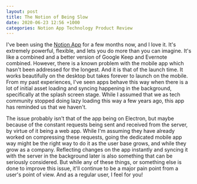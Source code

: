 ```yaml
---
layout: post
title: The Notion of Being Slow
date: 2020-06-23 12:56 +1000
categories: Notion App Technology Product Review
---
```

I've been using the [Notion App](https://www.notion.so) for a few months now, and I love it. It's extremely powerful, flexible, and lets you do more than you can imagine. It's like a combined and a better version of Google Keep and Evernote combined. However, there is a known problem with the mobile app which hasn't been addressed for the longest. And it is that of the launch time. It works beautifully on the desktop but takes forever to launch on the mobile. From my past experiences, I've seen apps behave this way when there is a lot of initial asset loading and syncing happening in the background, specifically at the splash screen stage. While I assumed that we as tech community stopped doing lazy loading this way a few years ago, this app has reminded us that we haven't.

The issue probably isn't that of the app being on Electron, but maybe because of the constant requests being sent and received from the server, by virtue of it being a web app. While I'm assuming they have already worked on compressing these requests, going the dedicated mobile app way might be the right way to do it as the user base grows, and while they grow as a company. Reflecting changes on the app instantly and syncing it with the server in the background later is also something that can be seriously considered. But while any of these things, or something else is done to improve this issue, it'll continue to be a major pain point from a user's point of view. And as a regular user, I feel for you!